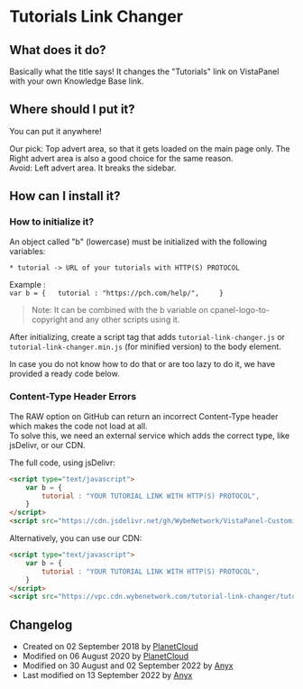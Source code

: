 # Tutorials Link Changer

## What does it do?  
Basically what the title says! It changes the "Tutorials" link on VistaPanel with your own Knowledge Base link.  

## Where should I put it?  
You can put it anywhere!

Our pick: Top advert area, so that it gets loaded on the main page only. The Right advert area is also a good choice for the same reason.  
Avoid: Left advert area. It breaks the sidebar.

## How can I install it?   
### How to initialize it?
An object called "b" (lowercase) must be initialized with the following variables:  

    * tutorial -> URL of your tutorials with HTTP(S) PROTOCOL 

Example :  
    ```
    var b = {  
        tutorial : "https://pch.com/help/",    
    }  
    ```
> Note: It can be combined with the b variable on cpanel-logo-to-copyright and any other scripts using it.  

After initializing, create a script tag that adds `tutorial-link-changer.js` or `tutorial-link-changer.min.js` (for minified version) to the body element.

In case you do not know how to do that or are too lazy to do it, we have provided a ready code below.  


###  Content-Type Header Errors
The RAW option on GitHub can return an incorrect Content-Type header which makes the code not load at all.  
To solve this, we need an external service which adds the correct type, like jsDelivr, or our CDN.

The full code, using jsDelivr:

```html
<script type="text/javascript">  
    var b = {  
        tutorial : "YOUR TUTORIAL LINK WITH HTTP(S) PROTOCOL",   
    }  
</script>  
<script src="https://cdn.jsdelivr.net/gh/WybeNetwork/VistaPanel-Customizations@2.3.0-pre/tutorial-link-changer/tutorial-link-changer.js" type="text/javascript"></script> 
```
Alternatively, you can use our CDN:
```html
<script type="text/javascript">  
    var b = {  
        tutorial : "YOUR TUTORIAL LINK WITH HTTP(S) PROTOCOL",   
    }  
</script>  
<script src="https://vpc.cdn.wybenetwork.com/tutorial-link-changer/tutorial-link-changer.js" type="text/javascript"></script> 
```
## Changelog
* Created on 02 September 2018 by [PlanetCloud](https://github.com/PlanetTheCloud)  
* Modified on 06 August 2020 by [PlanetCloud](https://github.com/PlanetTheCloud) 
* Modified on 30 August and 02 September 2022 by [Anyx](https://github.com/4yx)
* Last modified on 13 September 2022 by [Anyx](https://github.com/4yx)
